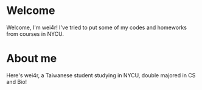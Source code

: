 # Welcome
Welcome, I'm wei4r! 
I've tried to put some of my codes and homeworks from courses in NYCU.

# About me
Here's wei4r, a Taiwanese student studying in NYCU, double majored in CS and Bio!